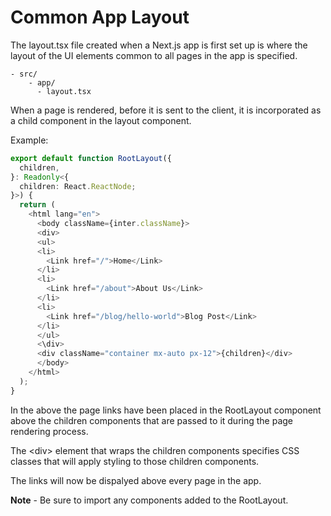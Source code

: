# Common App Layout

The layout.tsx file created when a Next.js app is first set up is where the layout of the UI elements common to all pages in the app is specified.

```
- src/
    - app/
      - layout.tsx
```

When a page is rendered, before it is sent to the client, it is incorporated as a child component in the layout component.

Example:

```typescript
export default function RootLayout({
  children,
}: Readonly<{
  children: React.ReactNode;
}>) {
  return (
    <html lang="en">
      <body className={inter.className}>
      <div>
      <ul>
      <li>
        <Link href="/">Home</Link>
      </li>
      <li>
        <Link href="/about">About Us</Link>
      </li>
      <li>
        <Link href="/blog/hello-world">Blog Post</Link>
      </li>
      </ul>
      <\div>
      <div className="container mx-auto px-12">{children}</div>
      </body>
    </html>
  );
}
```

In the above the page links have been placed in the RootLayout component above the children components that are passed to it during the page rendering process.

The \<div\> element that wraps the children components specifies CSS classes that will apply styling to those children components.

The links will now be dispalyed above every page in the app.

**Note** - Be sure to import any components added to the RootLayout.
